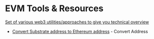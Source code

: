 # EVM Tools & Resources

  
​[Set of various web3 utilities/approaches to give you technical overview](https://github.com/hicommonwealth/frontier-tester)​

* ​[Convert Substrate address to Ethereum address](https://dev-kodadot.netlify.app/#/toolbox) - Convert Address 

